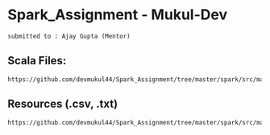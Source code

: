# Spark_Assignment - Mukul-Dev
    submitted to : Ajay Gupta (Mentor)
## Scala Files:
    https://github.com/devmukul44/Spark_Assignment/tree/master/spark/src/main/scala
## Resources (.csv, .txt)
    https://github.com/devmukul44/Spark_Assignment/tree/master/spark/src/main/resources
